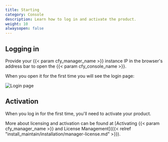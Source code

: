 ```yaml
---
title: Starting
category: Console
description: Learn how to log in and activate the product.
weight: 10
alwaysopen: false
---
```


## Logging in

Provide your {{< param cfy_manager_name >}} instance IP in the browser's address bar to open the {{< param cfy_console_name >}}.

When you open it for the first time you will see the login page:

![Login page]( /images/ui/pages/login-page.png )


## Activation

When you log in for the first time, you'll need to activate your product.

More about licensing and activation can be found at [Activating {{< param cfy_manager_name >}} and License Management]({{< relref "install_maintain/installation/manager-license.md" >}}).
